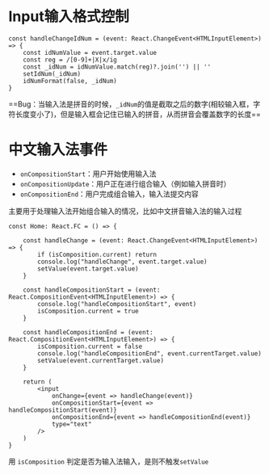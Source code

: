 # Input输入格式控制

```tsx
const handleChangeIdNum = (event: React.ChangeEvent<HTMLInputElement>) => {
    const idNumValue = event.target.value
    const reg = /[0-9]+|X|x/ig
    const _idNum = idNumValue.match(reg)?.join('') || ''
    setIdNum(_idNum)
    idNumFormat(false, _idNum)
}
```

==Bug：当输入法是拼音的时候，`_idNum`的值是截取之后的数字(相较输入框，字符长度变小了)，但是输入框会记住已输入的拼音，从而拼音会覆盖数字的长度==



# 中文输入法事件

- `onCompositionStart`：用户开始使用输入法
- `onCompositionUpdate`：用户正在进行组合输入（例如输入拼音时）
- `onCompositionEnd`：用户完成组合输入，输入法提交内容

主要用于处理输入法开始组合输入的情况，比如中文拼音输入法的输入过程

```tsx
const Home: React.FC = () => {

    const handleChange = (event: React.ChangeEvent<HTMLInputElement>) => {
        if (isComposition.current) return
        console.log("handleChange", event.target.value)
        setValue(event.target.value)
    }

    const handleCompositionStart = (event: React.CompositionEvent<HTMLInputElement>) => {
        console.log("handleCompositionStart", event)
        isComposition.current = true
    }

    const handleCompositionEnd = (event: React.CompositionEvent<HTMLInputElement>) => {
        isComposition.current = false
        console.log("handleCompositionEnd", event.currentTarget.value)
        setValue(event.currentTarget.value)
    }

    return (
        <input
            onChange={event => handleChange(event)}
            onCompositionStart={event => handleCompositionStart(event)}
            onCompositionEnd={event => handleCompositionEnd(event)}
            type="text"
        />
    )
}
```

用 `isComposition` 判定是否为输入法输入，是则不触发`setValue`